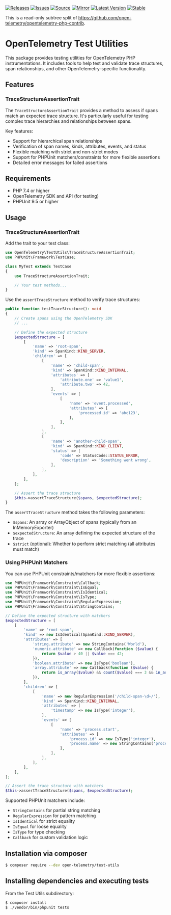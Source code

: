 [![Releases](https://img.shields.io/badge/releases-purple)](https://github.com/opentelemetry-php/contrib-test-utils/releases)
[![Issues](https://img.shields.io/badge/issues-pink)](https://github.com/open-telemetry/opentelemetry-php/issues)
[![Source](https://img.shields.io/badge/source-contrib-green)](https://github.com/open-telemetry/opentelemetry-php-contrib/tree/main/src/Utils/Test)
[![Mirror](https://img.shields.io/badge/mirror-opentelemetry--php--contrib-blue)](https://github.com/opentelemetry-php/contrib-test-utils)
[![Latest Version](http://poser.pugx.org/open-telemetry/test-utils/v/unstable)](https://packagist.org/packages/open-telemetry/test-utils/)
[![Stable](http://poser.pugx.org/open-telemetry/test-utils/v/stable)](https://packagist.org/packages/open-telemetry/test-utils/)

This is a read-only subtree split of https://github.com/open-telemetry/opentelemetry-php-contrib.

# OpenTelemetry Test Utilities

This package provides testing utilities for OpenTelemetry PHP instrumentations. It includes tools to help test and validate trace structures, span relationships, and other OpenTelemetry-specific functionality.

## Features

### TraceStructureAssertionTrait

The `TraceStructureAssertionTrait` provides a method to assess if spans match an expected trace structure. It's particularly useful for testing complex trace hierarchies and relationships between spans.

Key features:
- Support for hierarchical span relationships
- Verification of span names, kinds, attributes, events, and status
- Flexible matching with strict and non-strict modes
- Support for PHPUnit matchers/constraints for more flexible assertions
- Detailed error messages for failed assertions

## Requirements

* PHP 7.4 or higher
* OpenTelemetry SDK and API (for testing)
* PHPUnit 9.5 or higher

## Usage

### TraceStructureAssertionTrait

Add the trait to your test class:

```php
use OpenTelemetry\TestUtils\TraceStructureAssertionTrait;
use PHPUnit\Framework\TestCase;

class MyTest extends TestCase
{
    use TraceStructureAssertionTrait;

    // Your test methods...
}
```

Use the `assertTraceStructure` method to verify trace structures:

```php
public function testTraceStructure(): void
{
    // Create spans using the OpenTelemetry SDK
    // ...

    // Define the expected structure
    $expectedStructure = [
        [
            'name' => 'root-span',
            'kind' => SpanKind::KIND_SERVER,
            'children' => [
                [
                    'name' => 'child-span',
                    'kind' => SpanKind::KIND_INTERNAL,
                    'attributes' => [
                        'attribute.one' => 'value1',
                        'attribute.two' => 42,
                    ],
                    'events' => [
                        [
                            'name' => 'event.processed',
                            'attributes' => [
                                'processed.id' => 'abc123',
                            ],
                        ],
                    ],
                ],
                [
                    'name' => 'another-child-span',
                    'kind' => SpanKind::KIND_CLIENT,
                    'status' => [
                        'code' => StatusCode::STATUS_ERROR,
                        'description' => 'Something went wrong',
                    ],
                ],
            ],
        ],
    ];

    // Assert the trace structure
    $this->assertTraceStructure($spans, $expectedStructure);
}
```

The `assertTraceStructure` method takes the following parameters:
- `$spans`: An array or ArrayObject of spans (typically from an InMemoryExporter)
- `$expectedStructure`: An array defining the expected structure of the trace
- `$strict` (optional): Whether to perform strict matching (all attributes must match)

### Using PHPUnit Matchers

You can use PHPUnit constraints/matchers for more flexible assertions:

```php
use PHPUnit\Framework\Constraint\Callback;
use PHPUnit\Framework\Constraint\IsEqual;
use PHPUnit\Framework\Constraint\IsIdentical;
use PHPUnit\Framework\Constraint\IsType;
use PHPUnit\Framework\Constraint\RegularExpression;
use PHPUnit\Framework\Constraint\StringContains;

// Define the expected structure with matchers
$expectedStructure = [
    [
        'name' => 'root-span',
        'kind' => new IsIdentical(SpanKind::KIND_SERVER),
        'attributes' => [
            'string.attribute' => new StringContains('World'),
            'numeric.attribute' => new Callback(function ($value) {
                return $value > 40 || $value === 42;
            }),
            'boolean.attribute' => new IsType('boolean'),
            'array.attribute' => new Callback(function ($value) {
                return is_array($value) && count($value) === 3 && in_array('b', $value);
            }),
        ],
        'children' => [
            [
                'name' => new RegularExpression('/child-span-\d+/'),
                'kind' => SpanKind::KIND_INTERNAL,
                'attributes' => [
                    'timestamp' => new IsType('integer'),
                ],
                'events' => [
                    [
                        'name' => 'process.start',
                        'attributes' => [
                            'process.id' => new IsType('integer'),
                            'process.name' => new StringContains('process'),
                        ],
                    ],
                ],
            ],
        ],
    ],
];

// Assert the trace structure with matchers
$this->assertTraceStructure($spans, $expectedStructure);
```

Supported PHPUnit matchers include:
- `StringContains` for partial string matching
- `RegularExpression` for pattern matching
- `IsIdentical` for strict equality
- `IsEqual` for loose equality
- `IsType` for type checking
- `Callback` for custom validation logic

## Installation via composer

```bash
$ composer require --dev open-telemetry/test-utils
```

## Installing dependencies and executing tests

From the Test Utils subdirectory:

```bash
$ composer install
$ ./vendor/bin/phpunit tests
```
